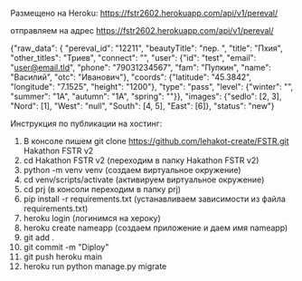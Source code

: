 Размещено на Heroku: https://fstr2602.herokuapp.com/api/v1/pereval/

отправляем на адрес https://fstr2602.herokuapp.com/api/v1/pereval/


{"raw_data": {
        "pereval_id": "12211",
        "beautyTitle": "пер. ",
        "title": "Пхия",
        "other_titles": "Триев",
        "connect": "",
        "user": {"id": "test",
                 "email": "user@email.tld",
                 "phone": "79031234567",
                 "fam": "Пупкин",
                 "name": "Василий",
                 "otc": "Иванович"},
        "coords": {"latitude": "45.3842",
                   "longitude": "7.1525",
                   "height": "1200"},
        "type": "pass",
        "level": {"winter": "",
                  "summer": "1А",
                  "autumn": "1А",
                  "spring": ""}},
"images": {"sedlo": [2, 3],
        "Nord": [1],
       "West": "null",
        "South": [4, 5],
        "East": [6]},
"status": "new"}



Инструкция по публикации на хостинг:
1. В консоле пишем git clone https://github.com/lehakot-create/FSTR.git Hakathon FSTR v2
2. cd Hakathon FSTR v2 (переходим в папку Hakathon FSTR v2)
3. python -m venv venv (создаем виртуальное окружение)
4. cd venv/scripts/activate (активируем виртуальное окружение)
5. cd prj (в консоли переходим в папку prj)
6. pip install -r requirements.txt (устанавливаем зависимости из файла requirements.txt)
7. heroku login (логинимся на хероку)
8. heroku create nameapp (создаем приложение и даем имя nameapp)
9. git add .
10. git commit -m "Diploy"
11. git push heroku main
12. heroku run python manage.py migrate